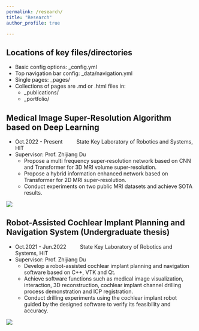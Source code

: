 ```yaml
---
permalink: /research/
title: "Research"
author_profile: true

---
```


## Locations of key files/directories

* Basic config options: _config.yml
* Top navigation bar config: _data/navigation.yml
* Single pages: _pages/
* Collections of pages are .md or .html files in:
  * _publications/
  * _portfolio/
 

## Medical Image Super-Resolution Algorithm based on Deep Learning
- Oct.2022 - Present &ensp; &ensp; &ensp; State Key Laboratory of Robotics and Systems, HIT
- Supervisor: Prof. Zhijiang Du
  * Propose a multi frequency super-resolution network based on CNN and Transformer for 3D MRI volume super-resolution.
  * Propose a hybrid information enhanced network based on Transformer for 2D MRI super-resolution.
  * Conduct experiments on two public MRI datasets and achieve SOTA results.
<img src='/images/500x300.png'>


## Robot-Assisted Cochlear Implant Planning and Navigation System (Undergraduate thesis)
- Oct.2021 - Jun.2022 &ensp; &ensp; &ensp; State Key Laboratory of Robotics and Systems, HIT
- Supervisor: Prof. Zhijiang Du
  * Develop a robot-assisted cochlear implant planning and navigation software based on C++, VTK and Qt.
  * Achieve software functions such as medical image visualization, interaction, 3D reconstruction, cochlear implant channel drilling process demonstration and ICP registration.
  * Conduct drilling experiments using the cochlear implant robot guided by the designed software to verify its feasibility and accuracy.
<img src='/images/500x300.png'>
